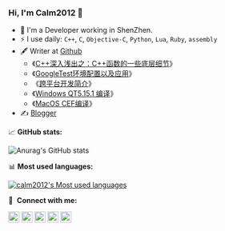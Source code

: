 
### Hi, I'm Calm2012 👋

- 🍻 I'm a Developer working in ShenZhen.
- ⚡ I use daily: `C++`, `C`, `Objective-C`, `Python`, `Lua`, `Ruby`, `assembly`
- 🖋 Writer at [Github](https://calm2012.github.io/)
  - 《[C++深入浅出之：C++函数的一些底层细节](https://calm2012.github.io/C++%E6%B7%B1%E5%85%A5%E6%B5%85%E5%87%BA%E4%B9%8B%EF%BC%9AC++%E5%87%BD%E6%95%B0%E7%9A%84%E4%B8%80%E4%BA%9B%E5%BA%95%E5%B1%82%E7%BB%86%E8%8A%82/)》
  - 《[GoogleTest环境配置以及应用](https://calm2012.github.io/GoogleTest%E7%8E%AF%E5%A2%83%E9%85%8D%E7%BD%AE%E4%BB%A5%E5%8F%8A%E5%BA%94%E7%94%A8/)》
  - 《[跨平台开发简介](https://calm2012.github.io/%E8%B7%A8%E5%B9%B3%E5%8F%B0%E5%BC%80%E5%8F%91%E7%AE%80%E4%BB%8B/)》
  - 《[Windows QT5.15.1 编译](https://calm2012.github.io/Windows%20QT5.15.1%20%E7%BC%96%E8%AF%91/)》
  - 《[MacOS CEF编译](https://calm2012.github.io/MacOS%20CEF%E7%BC%96%E8%AF%91/)》
- ✍️ [Blogger](https://calm2012.github.io/)


📈 **GitHub stats:**

![Anurag's GitHub stats](https://github-readme-stats.vercel.app/api?username=calm2012&show_icons=true&theme=tokyonight)

📊 **Most used languages:**

[![calm2012's Most used languages](https://github-readme-stats.vercel.app/api/top-langs/?username=calm2012&hide=javascript,html&show_icons=true&theme=tokyonight)](https://github.com/calm2012)

🔗 &nbsp;**Connect with me:**
<p align="left">
<a href="https://github.com/calm2012" target="_blank"><img alt="Github" src="https://img.shields.io/badge/GitHub-%2312100E.svg?&style=for-the-badge&logo=Github&logoColor=white" height="22"/></a>
<a href="https://calm2012.github.io/" target="_blank"><img alt="Twitter" src="https://img.shields.io/badge/Blog-%23FF4088.svg?&style=for-the-badge&logo=hugo&logoColor=white" height="22"/></a>
<a href="mailto:calm2012.l@gmail.com" target="blank"><img align="justify" src="https://img.shields.io/badge/-calm2012.l@gmail.com-c14438?style=flat-square&logo=Gmail&logoColor=white&link=mailto:calm2012.l@gmail.com)" alt="gautamkrishnar" height="22"/></a>
<a href="https://qm.qq.com/cgi-bin/qm/qr?k=bkIqTmAFSfT4H8HLWH7RzZIu-fAWiiOP&jump_from=webapi" target="blank"><img align="justify" src="https://pub.idqqimg.com/wpa/images/group.png" alt="gautamkrishnar" alt="点击这里添加QQ群" title="点击这里添加QQ群" height="22"/></a>
<a target="_blank" href="http://wpa.qq.com/msgrd?v=3&uin=412730244&site=qq&menu=yes"><img border="0" src="https://pub.idqqimg.com/wpa/images/counseling_style_52.png" alt="点击这里给我发消息" title="点击这里给我发消息" height="22"/></a>
